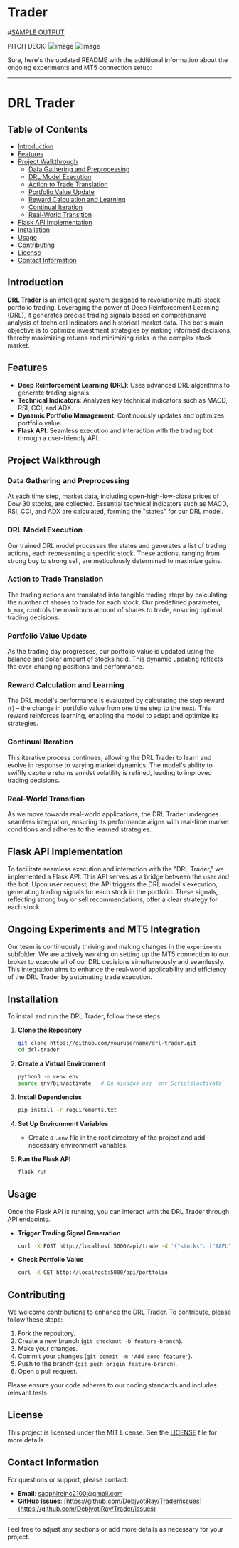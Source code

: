 # Trader


#[SAMPLE OUTPUT](#https://drive.google.com/file/d/13YCH8P0Rkpy1GTNDjMZ3JDDaj1m9WYLx/view?usp=sharing)

PITCH DECK: ![image](https://github.com/DebjyotiRay/Trader/assets/33850567/51316875-d633-44cf-9b94-4c0ff08e9e12)
![image](https://github.com/DebjyotiRay/Trader/assets/33850567/b8fd9379-74c4-48d2-881f-c422adbd190d)

Sure, here's the updated README with the additional information about the ongoing experiments and MT5 connection setup:

---

# DRL Trader

## Table of Contents
- [Introduction](#introduction)
- [Features](#features)
- [Project Walkthrough](#project-walkthrough)
  - [Data Gathering and Preprocessing](#data-gathering-and-preprocessing)
  - [DRL Model Execution](#drl-model-execution)
  - [Action to Trade Translation](#action-to-trade-translation)
  - [Portfolio Value Update](#portfolio-value-update)
  - [Reward Calculation and Learning](#reward-calculation-and-learning)
  - [Continual Iteration](#continual-iteration)
  - [Real-World Transition](#real-world-transition)
- [Flask API Implementation](#flask-api-implementation)
- [Installation](#installation)
- [Usage](#usage)
- [Contributing](#contributing)
- [License](#license)
- [Contact Information](#contact-information)

## Introduction
**DRL Trader** is an intelligent system designed to revolutionize multi-stock portfolio trading. Leveraging the power of Deep Reinforcement Learning (DRL), it generates precise trading signals based on comprehensive analysis of technical indicators and historical market data. The bot's main objective is to optimize investment strategies by making informed decisions, thereby maximizing returns and minimizing risks in the complex stock market.

## Features
- **Deep Reinforcement Learning (DRL)**: Uses advanced DRL algorithms to generate trading signals.
- **Technical Indicators**: Analyzes key technical indicators such as MACD, RSI, CCI, and ADX.
- **Dynamic Portfolio Management**: Continuously updates and optimizes portfolio value.
- **Flask API**: Seamless execution and interaction with the trading bot through a user-friendly API.

## Project Walkthrough

### Data Gathering and Preprocessing
At each time step, market data, including open-high-low-close prices of Dow 30 stocks, are collected. Essential technical indicators such as MACD, RSI, CCI, and ADX are calculated, forming the "states" for our DRL model.

### DRL Model Execution
Our trained DRL model processes the states and generates a list of trading actions, each representing a specific stock. These actions, ranging from strong buy to strong sell, are meticulously determined to maximize gains.

### Action to Trade Translation
The trading actions are translated into tangible trading steps by calculating the number of shares to trade for each stock. Our predefined parameter, `h_max`, controls the maximum amount of shares to trade, ensuring optimal trading decisions.

### Portfolio Value Update
As the trading day progresses, our portfolio value is updated using the balance and dollar amount of stocks held. This dynamic updating reflects the ever-changing positions and performance.

### Reward Calculation and Learning
The DRL model's performance is evaluated by calculating the step reward (r) – the change in portfolio value from one time step to the next. This reward reinforces learning, enabling the model to adapt and optimize its strategies.

### Continual Iteration
This iterative process continues, allowing the DRL Trader to learn and evolve in response to varying market dynamics. The model's ability to swiftly capture returns amidst volatility is refined, leading to improved trading decisions.

### Real-World Transition
As we move towards real-world applications, the DRL Trader undergoes seamless integration, ensuring its performance aligns with real-time market conditions and adheres to the learned strategies.

## Flask API Implementation
To facilitate seamless execution and interaction with the "DRL Trader," we implemented a Flask API. This API serves as a bridge between the user and the bot. Upon user request, the API triggers the DRL model's execution, generating trading signals for each stock in the portfolio. These signals, reflecting strong buy or sell recommendations, offer a clear strategy for each stock.

## Ongoing Experiments and MT5 Integration
Our team is continuously thriving and making changes in the `experiments` subfolder. We are actively working on setting up the MT5 connection to our broker to execute all of our DRL decisions simultaneously and seamlessly. This integration aims to enhance the real-world applicability and efficiency of the DRL Trader by automating trade execution.

## Installation
To install and run the DRL Trader, follow these steps:

1. **Clone the Repository**
    ```sh
    git clone https://github.com/yourusername/drl-trader.git
    cd drl-trader
    ```

2. **Create a Virtual Environment**
    ```sh
    python3 -m venv env
    source env/bin/activate   # On Windows use `env\Scripts\activate`
    ```

3. **Install Dependencies**
    ```sh
    pip install -r requirements.txt
    ```

4. **Set Up Environment Variables**
    - Create a `.env` file in the root directory of the project and add necessary environment variables.

5. **Run the Flask API**
    ```sh
    flask run
    ```

## Usage
Once the Flask API is running, you can interact with the DRL Trader through API endpoints.

- **Trigger Trading Signal Generation**
    ```sh
    curl -X POST http://localhost:5000/api/trade -d '{"stocks": ["AAPL", "MSFT", "GOOGL"]}'
    ```

- **Check Portfolio Value**
    ```sh
    curl -X GET http://localhost:5000/api/portfolio
    ```

## Contributing
We welcome contributions to enhance the DRL Trader. To contribute, please follow these steps:

1. Fork the repository.
2. Create a new branch (`git checkout -b feature-branch`).
3. Make your changes.
4. Commit your changes (`git commit -m 'Add some feature'`).
5. Push to the branch (`git push origin feature-branch`).
6. Open a pull request.

Please ensure your code adheres to our coding standards and includes relevant tests.

## License
This project is licensed under the MIT License. See the [LICENSE](LICENSE) file for more details.

## Contact Information
For questions or support, please contact:

- **Email**: sapphireinc2100@gmail.com
- **GitHub Issues**: [https://github.com/DebjyotiRay/Trader/issues](https://github.com/DebjyotiRay/Trader/issues)

---

Feel free to adjust any sections or add more details as necessary for your project.
